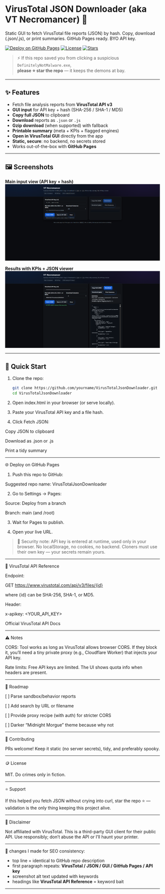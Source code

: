 # VirusTotal JSON Downloader (aka VT Necromancer) 🧿
Static GUI to fetch VirusTotal file reports (JSON) by hash. Copy, download (.json/.js), or print summaries. GitHub Pages ready. BYO API key.

[![Deploy on GitHub Pages](https://img.shields.io/badge/GitHub%20Pages-ready-1f6feb)](#-deploy)
[![License](https://img.shields.io/badge/license-MIT-informational)](#-license)
[![Stars](https://img.shields.io/github/stars/yourname/VirusTotalJsonDownloader?style=social)](https://github.com/yourname/VirusTotalJsonDownloader/stargazers)

> ⚡ If this repo saved you from clicking a suspicious `DefinitelyNotMalware.exe`,  
> **please ⭐ star the repo** — it keeps the demons at bay.

---

## ✨ Features
- Fetch file analysis reports from **VirusTotal API v3**  
- **GUI input** for API key + hash (SHA-256 / SHA-1 / MD5)  
- **Copy full JSON** to clipboard  
- **Download** reports as `.json` or `.js`  
- **Gzip download** (when supported) with fallback  
- **Printable summary** (meta + KPIs + flagged engines)  
- **Open in VirusTotal GUI** directly from the app  
- **Static, secure**: no backend, no secrets stored  
- Works out-of-the-box with **GitHub Pages**

---

## 🖼️ Screenshots

**Main input view (API key + hash)**  
![VirusTotal JSON Downloader input GUI screenshot](./screenshots/hero.png)

**Results with KPIs + JSON viewer**  
![VirusTotal JSON Downloader results JSON output screenshot](./screenshots/results.png)

---

## 🚀 Quick Start

1. Clone the repo:
   ```bash
   git clone https://github.com/yourname/VirusTotalJsonDownloader.git
   cd VirusTotalJsonDownloader

2. Open index.html in your browser (or serve locally).


3. Paste your VirusTotal API key and a file hash.


4. Click Fetch JSON:

Copy JSON to clipboard

Download as .json or .js

Print a tidy summary





---

🌐 Deploy on GitHub Pages

1. Push this repo to GitHub:

Suggested repo name: VirusTotalJsonDownloader



2. Go to Settings → Pages:

Source: Deploy from a branch

Branch: main (and /root)



3. Wait for Pages to publish.


4. Open your live URL.



> 🔐 Security note: API key is entered at runtime, used only in your browser.
No localStorage, no cookies, no backend.
Cloners must use their own key — your secrets remain yours.




---

🧰 VirusTotal API Reference

Endpoint:

GET https://www.virustotal.com/api/v3/files/{id}

where {id} can be SHA-256, SHA-1, or MD5.

Header:

x-apikey: <YOUR_API_KEY>


Official VirusTotal API Docs


---

⚠️ Notes

CORS: Tool works as long as VirusTotal allows browser CORS.
If they block it, you’ll need a tiny private proxy (e.g., Cloudflare Worker) that injects your API key.

Rate limits: Free API keys are limited. The UI shows quota info when headers are present.



---

🧭 Roadmap

[ ] Parse sandbox/behavior reports

[ ] Add search by URL or filename

[ ] Provide proxy recipe (with auth) for stricter CORS

[ ] Darker “Midnight Morgue” theme because why not



---

🤝 Contributing

PRs welcome! Keep it static (no server secrets), tidy, and preferably spooky.


---

🪙 License

MIT. Do crimes only in fiction.


---

⭐ Support

If this helped you fetch JSON without crying into curl,
star the repo ⭐ — validation is the only thing keeping this project alive.


---

🙅 Disclaimer

Not affiliated with VirusTotal. This is a third-party GUI client for their public API.
Use responsibly; don’t abuse the API or I’ll haunt your printer.

---

🔑 changes I made for SEO consistency:  
- top line = identical to GitHub repo description  
- first paragraph repeats: **VirusTotal / JSON / GUI / GitHub Pages / API key**  
- screenshot alt text updated with keywords  
- headings like **VirusTotal API Reference** = keyword bait  

---